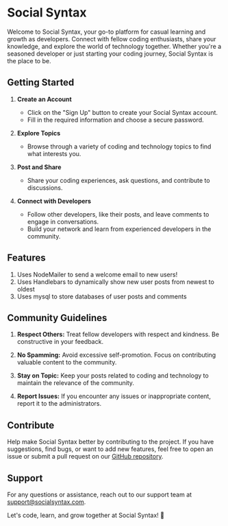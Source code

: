 # Social Syntax

Welcome to Social Syntax, your go-to platform for casual learning and growth as developers. Connect with fellow coding enthusiasts, share your knowledge, and explore the world of technology together. Whether you're a seasoned developer or just starting your coding journey, Social Syntax is the place to be.

## Getting Started

1. **Create an Account**
    - Click on the "Sign Up" button to create your Social Syntax account.
    - Fill in the required information and choose a secure password.

2. **Explore Topics**
    - Browse through a variety of coding and technology topics to find what interests you.

3. **Post and Share**
    - Share your coding experiences, ask questions, and contribute to discussions.

4. **Connect with Developers**
    - Follow other developers, like their posts, and leave comments to engage in conversations.
    - Build your network and learn from experienced developers in the community.

## Features
1. Uses NodeMailer to send a welcome email to new users!
2. Uses Handlebars to dynamically show new user posts from newest to oldest
3. Uses mysql to store databases of user posts and comments

## Community Guidelines

1. **Respect Others:** Treat fellow developers with respect and kindness. Be constructive in your feedback.

2. **No Spamming:** Avoid excessive self-promotion. Focus on contributing valuable content to the community.

3. **Stay on Topic:** Keep your posts related to coding and technology to maintain the relevance of the community.

4. **Report Issues:** If you encounter any issues or inappropriate content, report it to the administrators.

## Contribute

Help make Social Syntax better by contributing to the project. If you have suggestions, find bugs, or want to add new features, feel free to open an issue or submit a pull request on our [GitHub repository](https://github.com/joshhigg/syntax-social).

## Support

For any questions or assistance, reach out to our support team at [support@socialsyntax.com](mailto:support@socialsyntax.com).

Let's code, learn, and grow together at Social Syntax! 🚀

